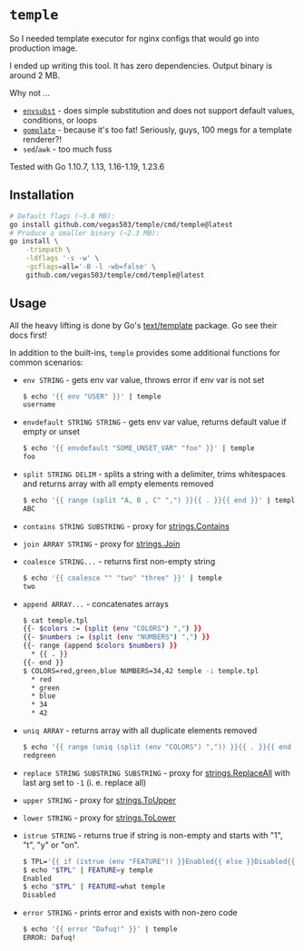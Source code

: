 # `temple`

So I needed template executor for nginx configs that would go into production image.

I ended up writing this tool. It has zero dependencies. Output binary is around 2 MB.

Why not ...

- [`envsubst`](https://man7.org/linux/man-pages/man1/envsubst.1.html) - does simple substitution and does not support default values, conditions, or loops
- [`gomplate`](https://github.com/hairyhenderson/gomplate) - because it's too fat! Seriously, guys, 100 megs for a template renderer?!
- `sed`/`awk` - too much fuss

Tested with Go 1.10.7, 1.13, 1.16-1.19, 1.23.6

## Installation

```sh
# Default flags (~3.8 MB):
go install github.com/vegas503/temple/cmd/temple@latest
# Produce a smaller binary (~2.3 MB):
go install \
    -trimpath \
    -ldflags '-s -w' \
    -gcflags=all='-B -l -wb=false' \
    github.com/vegas503/temple/cmd/temple@latest
```

## Usage

All the heavy lifting is done by Go's [text/template](https://pkg.go.dev/text/template) package. Go see their docs first!

In addition to the built-ins, `temple` provides some additional functions for common scenarios:

- `env STRING` - gets env var value, throws error if env var is not set

    ```sh
    $ echo '{{ env "USER" }}' | temple
    username
    ```

- `envdefault STRING STRING` - gets env var value, returns default value if empty or unset

    ```sh
    $ echo '{{ envdefault "SOME_UNSET_VAR" "foo" }}' | temple
    foo
    ```

- `split STRING DELIM` - splits a string with a delimiter, trims whitespaces and returns array with all empty elements removed

    ```sh
    $ echo '{{ range (split "A, B , C" ",") }}{{ . }}{{ end }}' | temple
    ABC
    ```

- `contains STRING SUBSTRING` - proxy for [strings.Contains](https://pkg.go.dev/strings#Contains)

- `join ARRAY STRING` - proxy for [strings.Join](https://pkg.go.dev/strings#Join)

- `coalesce STRING...` - returns first non-empty string

    ```sh
    $ echo '{{ coalesce "" "two" "three" }}' | temple
    two
    ```

- `append ARRAY...` - concatenates arrays

    ```sh
    $ cat temple.tpl
    {{- $colors := (split (env "COLORS") ",") }}
    {{- $numbers := (split (env "NUMBERS") ",") }}
    {{- range (append $colors $numbers) }}
      * {{ . }}
    {{- end }}
    $ COLORS=red,green,blue NUMBERS=34,42 temple -i temple.tpl
      * red
      * green
      * blue
      * 34
      * 42

- `uniq ARRAY` - returns array with all duplicate elements removed

    ```sh
    $ echo '{{ range (uniq (split (env "COLORS") ",")) }}{{ . }}{{ end }}' | COLORS=red,green,red temple
    redgreen

- `replace STRING SUBSTRING SUBSTRING` - proxy for [strings.ReplaceAll](https://pkg.go.dev/strings#Replace) with last arg set to `-1` (i. e. replace all)

- `upper STRING` - proxy for [strings.ToUpper](https://pkg.go.dev/strings#ToUpper)

- `lower STRING` - proxy for [strings.ToLower](https://pkg.go.dev/strings#ToLower)

- `istrue STRING` - returns true if string is non-empty and starts with "1", "t", "y" or "on".

    ```sh
    $ TPL='{{ if (istrue (env "FEATURE")) }}Enabled{{ else }}Disabled{{ end }}'
    $ echo "$TPL" | FEATURE=y temple
    Enabled
    $ echo "$TPL" | FEATURE=what temple
    Disabled
    ```

- `error STRING` - prints error and exists with non-zero code

    ```sh
    $ echo '{{ error "Dafuq!" }}' | temple
    ERROR: Dafuq!
    ```
